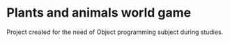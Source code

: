 # Plants and animals world game

Project created for the need of Object programming subject during studies.
